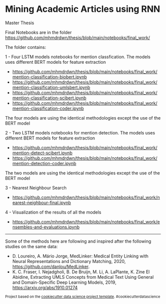 Mining Academic Articles using RNN
==============================

Master Thesis

Final Notebooks are in the folder https://github.com/mhmdrdwn/thesis/blob/main/notebooks/final_work/

The folder contains:

1 - Four LSTM models notebooks for mention classfication. The models uses different BERT models for feature extraction

- https://github.com/mhmdrdwn/thesis/blob/main/notebooks/final_work/mention-classification-biobert.ipynb
- https://github.com/mhmdrdwn/thesis/blob/main/notebooks/final_work/mention-classification-umlsbert.ipynb
- https://github.com/mhmdrdwn/thesis/blob/main/notebooks/final_work/mention-classification-scibert.ipynb
- https://github.com/mhmdrdwn/thesis/blob/main/notebooks/final_work/mention-classification-coder.ipynb

The four models are using the identical methodologies except the use of the BERT model


2 - Two LSTM models notebooks for mention detection. The models uses different BERT models for feature extraction

- https://github.com/mhmdrdwn/thesis/blob/main/notebooks/final_work/mention-detect-scibert.ipynb
- https://github.com/mhmdrdwn/thesis/blob/main/notebooks/final_work/mention-detection-coder.ipynb

The two models are using the identical methodologies except the use of the BERT model

3 - Nearest Neighbour Search

- https://github.com/mhmdrdwn/thesis/blob/main/notebooks/final_work/nearest-neighbour-final.ipynb

4 - Visualization of the results of all the models 

- https://github.com/mhmdrdwn/thesis/blob/main/notebooks/final_work/ensembles-and-evaluations.ipynb


-----------------------------------------------------------------------------------------------------------
Some of the methods here are following and inspired after the following studies on the same data:
- D. Loureiro, A. Mário Jorge, MedLinker: Medical Entity Linking with Neural Representations and Dictionary Matching, 2020, https://github.com/danlou/MedLinker.
- K. C. Fraser, I. Nejadgholi, B. De Bruijn, M. Li, A. LaPlante, K. Zine El Abidine, Extracting UMLS Concepts from Medical Text Using General and Domain-Specific Deep Learning Models, 2019, https://arxiv.org/abs/1910.01274


<p><small>Project based on the <a target="_blank" href="https://drivendata.github.io/cookiecutter-data-science/">cookiecutter data science project template</a>. #cookiecutterdatascience</small></p>
